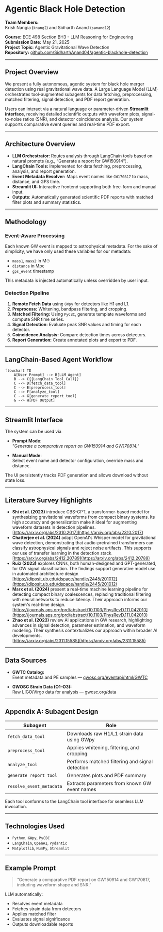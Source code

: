 
# Agentic Black Hole Detection

**Team Members:**  
Krish Nangia (`knang2`) and Sidharth Anand (`sanand12`)  

**Course:** ECE 498 Section BH3 - LLM Reasoning for Engineering  
**Submission Date:** May 21, 2025  
**Project Topic:** Agentic Gravitational Wave Detection  
**Repository:** [github.com/SidharthAnand04/agentic-blackhole-detection](https://github.com/SidharthAnand04/agentic-blackhole-detection)

---

## Project Overview

We present a fully autonomous, agentic system for black hole merger detection using real gravitational wave data. A Large Language Model (LLM) orchestrates tool-augmented subagents for data fetching, preprocessing, matched filtering, signal detection, and PDF report generation.

Users can interact via a natural language or parameter-driven **Streamlit interface**, receiving detailed scientific outputs with waveform plots, signal-to-noise ratios (SNR), and detector coincidence analysis. Our system supports comparative event queries and real-time PDF export.

---

## Architecture Overview

- **LLM Orchestrator:** Routes analysis through LangChain tools based on natural prompts (e.g., “Generate a report for GW150914”).
- **LangChain Tools:** Implemented for data fetching, preprocessing, analysis, and report generation.
- **Event Metadata Resolver:** Maps event names like `GW170817` to mass, distance, and GPS time.
- **Streamlit UI:** Interactive frontend supporting both free-form and manual input.
- **Outputs:** Automatically generated scientific PDF reports with matched filter plots and summary statistics.

---

## Methodology

### Event-Aware Processing
Each known GW event is mapped to astrophysical metadata. For the sake of simplicity, we have only used these variables for our metadata:
- `mass1`, `mass2` in M☉
- `distance` in Mpc
- `gps_event` timestamp

This metadata is injected automatically unless overridden by user input.

### Detection Pipeline
1. **Remote Fetch Data** using `GWpy` for detectors like H1 and L1.
2. **Preprocess:** Whitening, bandpass filtering, and cropping.
3. **Matched Filtering:** Using `PyCBC`, generate template waveforms and compute SNR time series.
4. **Signal Detection:** Evaluate peak SNR values and timing for each detector.
5. **Coincidence Analysis:** Compare detection times across detectors.
6. **Report Generation:** Create annotated plots and export to PDF.

---

## LangChain-Based Agent Workflow

```mermaid
flowchart TD
    A[User Prompt] --> B[LLM Agent]
    B --> C{{LangChain Tool Call}}
    C --> D[fetch_data_tool]
    C --> E[preprocess_tool]
    C --> F[analyze_tool]
    C --> G[generate_report_tool]
    G --> H[PDF Output]
```

---

## Streamlit Interface

The system can be used via:

- **Prompt Mode**:  
  _"Generate a comparative report on GW150914 and GW170814."_

- **Manual Mode**:  
  Select event name and detector configuration, override mass and distance.

The UI persistently tracks PDF generation and allows download without state loss.

---

## Literature Survey Highlights

- **Shi et al. (2023)** introduce CBS-GPT, a transformer-based model for synthesizing gravitational waveforms from compact binary systems. Its high accuracy and generalization make it ideal for augmenting waveform datasets in detection pipelines.  
  [https://arxiv.org/abs/2310.2017](https://arxiv.org/abs/2310.2017)
- **Chatterjee et al. (2024)** adapt OpenAI's Whisper model for gravitational wave detection, demonstrating that audio-pretrained transformers can classify astrophysical signals and reject noise artifacts. This supports our use of transfer learning in the detection stack.  
  [https://arxiv.org/abs/2412.20789](https://arxiv.org/abs/2412.20789)
- **Ruiz (2023)** explores CNNs, both human-designed and GPT-generated, for GW signal classification. The findings support generative model use in automated architecture design.  
  [https://diposit.ub.edu/dspace/handle/2445/201012](https://diposit.ub.edu/dspace/handle/2445/201012)
- **Marx et al. (2024)** present a real-time machine learning pipeline for detecting compact binary coalescences, replacing traditional filtering with neural networks to reduce latency. Their approach informs our system's real-time design.  
  [https://journals.aps.org/prd/abstract/10.1103/PhysRevD.111.042010](https://journals.aps.org/prd/abstract/10.1103/PhysRevD.111.042010)
- **Zhao et al. (2023)** review AI applications in GW research, highlighting advances in signal detection, parameter estimation, and waveform modeling. Their synthesis contextualizes our approach within broader AI developments.  
  [https://arxiv.org/abs/2311.15585](https://arxiv.org/abs/2311.15585)

---

## Data Sources

- **GWTC Catalog:**  
  Event metadata and PE samples — [gwosc.org/eventapi/html/GWTC](https://gwosc.org/eventapi/html/GWTC)

- **GWOSC Strain Data (O1–O3):**  
  Raw LIGO/Virgo data for analysis — [gwosc.org/data](https://gwosc.org/data)

---

## Appendix A: Subagent Design

| Subagent           | Role                                                                 |
|--------------------|----------------------------------------------------------------------|
| `fetch_data_tool`  | Downloads raw H1/L1 strain data using GWpy                          |
| `preprocess_tool`  | Applies whitening, filtering, and cropping                          |
| `analyze_tool`     | Performs matched filtering and signal detection                     |
| `generate_report_tool` | Generates plots and PDF summary                                |
| `resolve_event_metadata` | Extracts parameters from known GW event names               |

Each tool conforms to the LangChain tool interface for seamless LLM invocation.

---

## Technologies Used

- `Python`, `GWpy`, `PyCBC`
- `LangChain`, `OpenAI`, `Pydantic`
- `Matplotlib`, `NumPy`, `Streamlit`

---

## Example Prompt

> “Generate a comparative PDF report on GW150914 and GW170817, including waveform shape and SNR.”

LLM automatically:
- Resolves event metadata
- Fetches strain data from detectors
- Applies matched filter
- Evaluates signal significance
- Outputs downloadable reports

